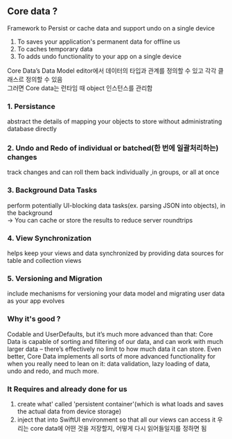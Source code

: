 ## Core data ?
Framework to Persist or cache data and support undo on a single device  
1. To saves your application's permanent data for offline us  
2. To caches temporary data  
3. To adds undo functionality to your app on a single device   

Core Data’s Data Model editor에서 데이터의 타입과 관계를 정의할 수 있고 각각 클래스르 정의할 수 있음  
그러면 Core data는 런타임 때 object 인스턴스를 관리함

### 1. Persistance
abstract the details of mapping your objects to store without administrating database directly 

### 2. Undo and Redo of individual or batched(한 번에 일괄처리하는) changes 
track changes and can roll them back individually ,in groups, or all at once 

### 3. Background Data Tasks
perform potentially UI-blocking data tasks(ex. parsing JSON into objects), in the background  
-> You can cache or store the results to reduce server roundtrips

### 4. View Synchronization
helps keep your views and data synchronized by providing data sources for table and collection views

### 5. Versioning and Migration 
include mechanisms for versioning your data model and migrating user data as your app evolves 

### Why it's good ?
Codable and UserDefaults, but it’s much more advanced than that: Core Data is capable of sorting and filtering of our data, and can work with much larger data – there’s effectively no limit to how much data it can store. Even better, Core Data implements all sorts of more advanced functionality for when you really need to lean on it: data validation, lazy loading of data, undo and redo, and much more.

### It Requires and already done for us
1. create what' called 'persistent container'(which is what loads and saves the actual data from device storage)
2. inject that into SwiftUI environment so that all our views can access it
우리는 core data에 어떤 것을 저장할지, 어떻게 다시 읽어들일지를 정하면 됨
